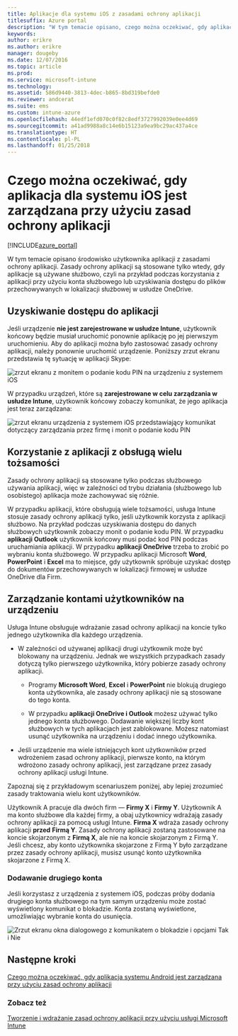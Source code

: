 ```yaml
---
title: Aplikacje dla systemu iOS z zasadami ochrony aplikacji
titlesuffix: Azure portal
description: "W tym temacie opisano, czego można oczekiwać, gdy aplikacja dla systemu iOS jest zarządzana przy użyciu zasad ochrony aplikacji."
keywords: 
author: erikre
ms.author: erikre
manager: dougeby
ms.date: 12/07/2016
ms.topic: article
ms.prod: 
ms.service: microsoft-intune
ms.technology: 
ms.assetid: 586d9440-3813-4dec-b865-8bd319befde0
ms.reviewer: andcerat
ms.suite: ems
ms.custom: intune-azure
ms.openlocfilehash: 44edf1efd070c0f82c8edf3727992039e0ee4d69
ms.sourcegitcommit: a41ad9988a8c14e6b15123a9ea9bc29ac437a4ce
ms.translationtype: HT
ms.contentlocale: pl-PL
ms.lasthandoff: 01/25/2018
---
```

# <a name="what-to-expect-when-your-ios-app-is-managed-by-app-protection-policies"></a>Czego można oczekiwać, gdy aplikacja dla systemu iOS jest zarządzana przy użyciu zasad ochrony aplikacji

[!INCLUDE[azure_portal](./includes/azure_portal.md)]

W tym temacie opisano środowisko użytkownika aplikacji z zasadami ochrony aplikacji. Zasady ochrony aplikacji są stosowane tylko wtedy, gdy aplikacje są używane służbowo, czyli na przykład podczas korzystania z aplikacji przy użyciu konta służbowego lub uzyskiwania dostępu do plików przechowywanych w lokalizacji służbowej w usłudze OneDrive.
##  <a name="accessing-apps"></a>Uzyskiwanie dostępu do aplikacji

Jeśli urządzenie **nie jest zarejestrowane w usłudze Intune**, użytkownik końcowy będzie musiał uruchomić ponownie aplikację po jej pierwszym uruchomieniu.  Aby do aplikacji można było zastosować zasady ochrony aplikacji, należy ponownie uruchomić urządzenie. Poniższy zrzut ekranu przedstawia tę sytuację w aplikacji Skype:


![zrzut ekranu z monitem o podanie kodu PIN na urządzeniu z systemem iOS](./media/ios-pin-prompt.png)

W przypadku urządzeń, które są **zarejestrowane w celu zarządzania w usłudze Intune**, użytkownik końcowy zobaczy komunikat, że jego aplikacja jest teraz zarządzana:

![zrzut ekranu urządzenia z systemem iOS przedstawiający komunikat dotyczący zarządzania przez firmę i monit o podanie kodu PIN](./media/ios-managed-devices-pin-prompt.png)

##  <a name="using-apps-with-multi-identity-support"></a>Korzystanie z aplikacji z obsługą wielu tożsamości

Zasady ochrony aplikacji są stosowane tylko podczas służbowego używania aplikacji, więc w zależności od trybu działania (służbowego lub osobistego) aplikacja może zachowywać się różnie.  

W przypadku aplikacji, które obsługują wiele tożsamości, usługa Intune stosuje zasady ochrony aplikacji tylko, jeśli użytkownik korzysta z aplikacji służbowo.  Na przykład podczas uzyskiwania dostępu do danych służbowych użytkownik zobaczy monit o podanie kodu PIN.  W przypadku **aplikacji Outlook** użytkownik końcowy musi podać kod PIN podczas uruchamiania aplikacji. W przypadku **aplikacji OneDrive** trzeba to zrobić po wybraniu konta służbowego.  W przypadku aplikacji Microsoft **Word**, **PowerPoint** i **Excel** ma to miejsce, gdy użytkownik spróbuje uzyskać dostęp do dokumentów przechowywanych w lokalizacji firmowej w usłudze OneDrive dla Firm.
##  <a name="managing-user-accounts-on-the-device"></a>Zarządzanie kontami użytkowników na urządzeniu

Usługa Intune obsługuje wdrażanie zasad ochrony aplikacji na koncie tylko jednego użytkownika dla każdego urządzenia.

* W zależności od używanej aplikacji drugi użytkownik może być blokowany na urządzeniu. Jednak we wszystkich przypadkach zasady dotyczą tylko pierwszego użytkownika, który pobierze zasady ochrony aplikacji.
  * Programy **Microsoft Word**, **Excel** i **PowerPoint** nie blokują drugiego konta użytkownika, ale zasady ochrony aplikacji nie są stosowane do tego konta.  

  * W przypadku **aplikacji OneDrive i Outlook** możesz używać tylko jednego konta służbowego.  Dodawanie większej liczby kont służbowych w tych aplikacjach jest zablokowane.  Możesz natomiast usunąć użytkownika na urządzeniu i dodać innego użytkownika.

* Jeśli urządzenie ma wiele istniejących kont użytkowników przed wdrożeniem zasad ochrony aplikacji, pierwsze konto, na którym wdrożono zasady ochrony aplikacji, jest zarządzane przez zasady ochrony aplikacji usługi Intune.


Zapoznaj się z przykładowym scenariuszem poniżej, aby lepiej zrozumieć zasady traktowania wielu kont użytkowników.

Użytkownik A pracuje dla dwóch firm — **Firmy X** i **Firmy Y**. Użytkownik A ma konto służbowe dla każdej firmy, a obaj użytkownicy wdrażają zasady ochrony aplikacji za pomocą usługi Intune. **Firma X** wdraża zasady ochrony aplikacji **przed** **Firmą Y**. Zasady ochrony aplikacji zostaną zastosowane na koncie skojarzonym z **Firmą X**, ale nie na koncie skojarzonym z Firmą Y. Jeśli chcesz, aby konto użytkownika skojarzone z Firmą Y było zarządzane przez zasady ochrony aplikacji, musisz usunąć konto użytkownika skojarzone z Firmą X.
### <a name="adding-a-second-account"></a>Dodawanie drugiego konta

Jeśli korzystasz z urządzenia z systemem iOS, podczas próby dodania drugiego konta służbowego na tym samym urządzeniu może zostać wyświetlony komunikat o blokadzie.  Konta zostaną wyświetlone, umożliwiając wybranie konta do usunięcia.

![Zrzut ekranu okna dialogowego z komunikatem o blokadzie i opcjami Tak i Nie](./media/ios-switch-user.PNG)

## <a name="next-steps"></a>Następne kroki
[Czego można oczekiwać, gdy aplikacja systemu Android jest zarządzana przy użyciu zasad ochrony aplikacji](app-protection-enabled-apps-android.md)
### <a name="see-also"></a>Zobacz też
[Tworzenie i wdrażanie zasad ochrony aplikacji przy użyciu usługi Microsoft Intune](app-protection-policies.md)
